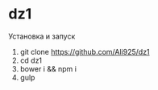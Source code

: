 # dz1
Установка и запуск

1. git clone https://github.com/Ali925/dz1  
2. cd dz1
3. bower i && npm i
4. gulp
